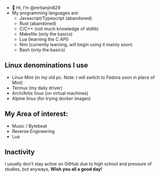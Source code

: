 - 👋 Hi, I’m @mrtianjin829
- My programming languages are:
  - Javascript/Typescript (abandoned)
  - Rust (abandoned)
  - C/C++ (not much knowledge of stdlib)
  - Makefile (only the basics)
  - Lua (learning the C API)
  - Nim (currently learning, will begin using it mainly soon)
  - Bash (only the basics)

## Linux denominations I use
- Linux Mint (in my old pc. Note: I will switch to Fedora soon in place of Mint)
- Termux (my daily driver)
- Arch/Artix linux (on virtual machines)
- Alpine linux (for trying docker images)

## My Area of interest:
- Music / Bytebeat
- Reverse Engineering
- Lua
## Inactivity
I usually don't stay active on GitHub due to high school and pressure of studies, but anyways, 
**Wish you all a good day!**

<!---
mrtianjin829/mrtianjin829 is a ✨ special ✨ repository because its `README.md` (this file) appears on your GitHub profile.
You can click the Preview link to take a look at your changes.
--->
